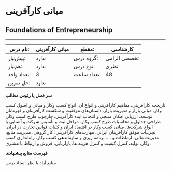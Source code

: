 # مبانی کارآفرینی
## Foundations of Entrepreneurship
_______________________________________________________________________________
| نام درس:    | مبانی کارآفرینی | مقطع:       | کارشناسی     |
| ----------- | --------------- | ----------- | ------------ |
| پیش‌نیاز:   | ندارد           | گروه درس:   | تخصصی الزامی |
| هم‌نیاز:    | ندارد           | نوع درس:    | نظری         |
| تعداد واحد: | 3               | تعداد ساعت: | 48           |
| حل تمرین:   |  ندارد          |             |              |

**سر فصل یا رئوس مطالب**

تاریخچه کارآفرینی، مفاهیم کارآفرینی و انواع آن. انواع کسب وکار و مبانی و اصول کسب وکار. مبانی بازار و مدیریت بازار. داستان‌های موفقیت و شکست کارآفرینان و قهرمانان توسعه. ارزیابی امکان سنجی و انتخاب ایده کارآفرینی. چارچوب طرح کسب وکار. طراحی جداول و محاسبات طرح کسب وکار. مراحل ثبت و تأسیس شرکت و آشنایی با انواع شرکت‌ها. مبانی کسب وکار در اقتصاد ایران و کلیات قوانین تجارت در ایران. تجربیات موفق کارآفرینان ایرانی. مهارت‌های کارآفرینی: کار گروهی، مدیریت منابع، مدیریت مالی، ارتباطات و …. برنامه ریزی و سازماندهی کسب وکار. راه‌اندازی کسب وکار، تولید، کنترل کیفیت و کنترل هزینه ها. بازاریابی، فروش و ارتباط با مشتری.

**فهرست منابع پیشنهادی**

منابع آزاد با نظر استاد درس

